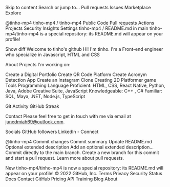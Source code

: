 Skip to content
Search or jump to…
Pull requests
Issues
Marketplace
Explore
 
@tinho-mp4 
tinho-mp4
/
tinho-mp4
Public
Code
Pull requests
Actions
Projects
Security
Insights
Settings
tinho-mp4
/
README.md
in
main
tinho-mp4/tinho-mp4 is a special repository: its README.md will appear on your profile!

 
Show diff
Welcome to tinho's github
Hi! I'm tinho. I'm a Front-end engineer who specialize in Javascript, HTML and CSS

About
Projects I'm working on:

Create a Digital Portfolio
Create QR Code Platform
Create Acronym Detection App
Create an Instagram Clone
Creating 2D Platformer game
Tools
Programming Language
Proficient: HTML, CSS, React Native, Python, Java, Adobe Creative Suite, JavaScript
Knowledgeable: C++ , C#
Familiar: SQL, Maya, .NET, Node.js, TypeScript

Git Activity
GitHub Streak

Contact
Please feel free to get in touch with me via email at junedmiah69@outlook.com.

Socials
GitHub followers LinkedIn - Connect

@tinho-mp4
Commit changes
Commit summary
Update README.md
Optional extended description
Add an optional extended description…
 Commit directly to the main branch.
 Create a new branch for this commit and start a pull request. Learn more about pull requests.
 
New tinho-mp4/tinho-mp4 is now a special repository: its README.md will appear on your profile!
© 2022 GitHub, Inc.
Terms
Privacy
Security
Status
Docs
Contact GitHub
Pricing
API
Training
Blog
About
